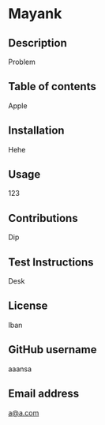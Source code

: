 # Mayank
## Description
Problem
## Table of contents
Apple
## Installation
Hehe
## Usage
123
## Contributions
Dip
## Test Instructions
Desk
## License
Iban
## GitHub username
aaansa
## Email address
a@a.com